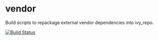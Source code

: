 # vendor

Build scripts to repackage external vendor dependencies into ivy_repo.

[![Build Status](https://travis-ci.org/opencash/vendor.png?branch=master)](https://travis-ci.org/opencash/vendor)
